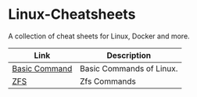 # Linux-Cheatsheets
A collection of cheat sheets for Linux, Docker and more.

| **Link** | **Description** |
|----------|-----------------|
| [Basic Command](https://github.com/zewol95/Linux-Cheatsheets/blob/main/linux.md) | Basic Commands of Linux. |
| [ZFS](https://github.com/zewol95/Linux-Cheatsheets/blob/main/zfs) | Zfs Commands |
